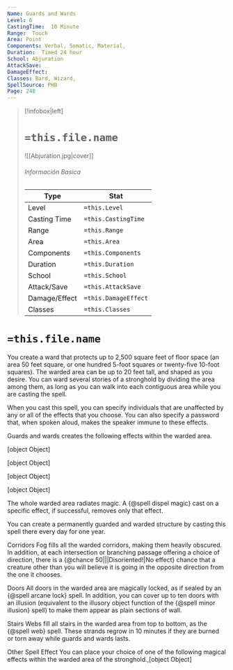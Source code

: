 ```yaml
---
Name: Guards and Wards
Level: 6
CastingTime:  10 Minute 
Range:  Touch
Area: Point
Components: Verbal, Somatic, Material, 
Duration:  Timed 24 hour
School: Abjuration
AttackSave: 
DamageEffect: 
Classes: Bard, Wizard, 
SpellSource: PHB
Page: 248
---
```


>[!infobox|left]
># `=this.file.name`
>![[Abjuration.jpg|cover]]
> ###### Información Basica
> Type |  Stat |
> ---|---|
> Level | `=this.Level` |
> Casting Time | `=this.CastingTime` |
> Range | `=this.Range` |
> Area | `=this.Area` |
> Components | `=this.Components` |
> Duration | `=this.Duration` |
> School | `=this.School` |
> Attack/Save | `=this.AttackSave` |
> Damage/Effect | `=this.DamageEffect` |
> Classes | `=this.Classes` |

# `=this.file.name`
You create a ward that protects up to 2,500 square feet of floor space (an area 50 feet square, or one hundred 5-foot squares or twenty-five 10-foot squares). The warded area can be up to 20 feet tall, and shaped as you desire. You can ward several stories of a stronghold by dividing the area among them, as long as you can walk into each contiguous area while you are casting the spell.

When you cast this spell, you can specify individuals that are unaffected by any or all of the effects that you choose. You can also specify a password that, when spoken aloud, makes the speaker immune to these effects.

Guards and wards creates the following effects within the warded area.

[object Object]

[object Object]

[object Object]

[object Object]

The whole warded area radiates magic. A {@spell dispel magic} cast on a specific effect, if successful, removes only that effect.

You can create a permanently guarded and warded structure by casting this spell there every day for one year.



 


 


 

Corridors
Fog fills all the warded corridors, making them heavily obscured. In addition, at each intersection or branching passage offering a choice of direction, there is a {@chance 50|||Disoriented!|No effect} chance that a creature other than you will believe it is going in the opposite direction from the one it chooses. 

Doors
All doors in the warded area are magically locked, as if sealed by an {@spell arcane lock} spell. In addition, you can cover up to ten doors with an illusion (equivalent to the illusory object function of the {@spell minor illusion} spell) to make them appear as plain sections of wall. 

Stairs
Webs fill all stairs in the warded area from top to bottom, as the {@spell web} spell. These strands regrow in 10 minutes if they are burned or torn away while guards and wards lasts. 

Other Spell Effect
You can place your choice of one of the following magical effects within the warded area of the stronghold.,[object Object] 


 


 



